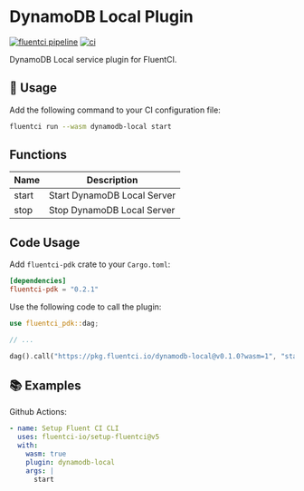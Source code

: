 # DynamoDB Local Plugin

[![fluentci pipeline](https://shield.fluentci.io/x/dynamodb-local)](https://pkg.fluentci.io/dynamodb-local)
[![ci](https://github.com/fluentci-io/services/actions/workflows/dynamodb-local.yml/badge.svg)](https://github.com/fluentci-io/services/actions/workflows/dynamodb-local.yml)

DynamoDB Local service plugin for FluentCI.

## 🚀 Usage

Add the following command to your CI configuration file:

```bash
fluentci run --wasm dynamodb-local start
```

## Functions

| Name   | Description                                 |
| ------ | --------------------------------------------|
| start  | Start DynamoDB Local Server                       |
| stop   | Stop DynamoDB Local Server                        |

## Code Usage

Add `fluentci-pdk` crate to your `Cargo.toml`:

```toml
[dependencies]
fluentci-pdk = "0.2.1"
```

Use the following code to call the plugin:

```rust
use fluentci_pdk::dag;

// ...

dag().call("https://pkg.fluentci.io/dynamodb-local@v0.1.0?wasm=1", "start", vec![])?;
```

## 📚 Examples

Github Actions:

```yaml
- name: Setup Fluent CI CLI
  uses: fluentci-io/setup-fluentci@v5
  with:
    wasm: true
    plugin: dynamodb-local
    args: |
      start
```
